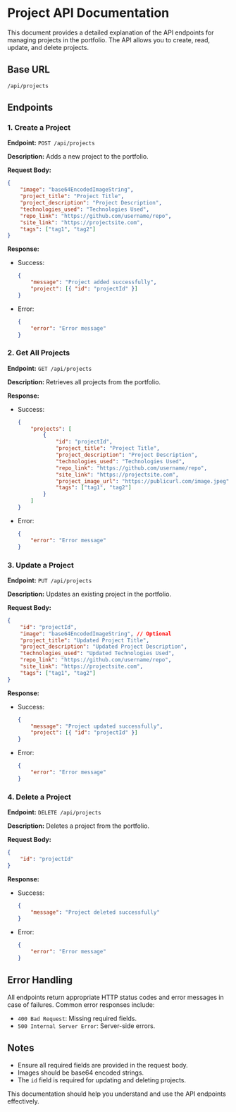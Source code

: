 # Project API Documentation

This document provides a detailed explanation of the API endpoints for managing projects in the portfolio. The API allows you to create, read, update, and delete projects.

## Base URL
```
/api/projects
```

## Endpoints

### 1. Create a Project

**Endpoint:** `POST /api/projects`

**Description:** Adds a new project to the portfolio.

**Request Body:**
```json
{
    "image": "base64EncodedImageString",
    "project_title": "Project Title",
    "project_description": "Project Description",
    "technologies_used": "Technologies Used",
    "repo_link": "https://github.com/username/repo",
    "site_link": "https://projectsite.com",
    "tags": ["tag1", "tag2"]
}
```

**Response:**
- Success: 
  ```json
  {
      "message": "Project added successfully",
      "project": [{ "id": "projectId" }]
  }
  ```
- Error:
  ```json
  {
      "error": "Error message"
  }
  ```

### 2. Get All Projects

**Endpoint:** `GET /api/projects`

**Description:** Retrieves all projects from the portfolio.

**Response:**
- Success:
  ```json
  {
      "projects": [
          {
              "id": "projectId",
              "project_title": "Project Title",
              "project_description": "Project Description",
              "technologies_used": "Technologies Used",
              "repo_link": "https://github.com/username/repo",
              "site_link": "https://projectsite.com",
              "project_image_url": "https://publicurl.com/image.jpeg",
              "tags": ["tag1", "tag2"]
          }
      ]
  }
  ```
- Error:
  ```json
  {
      "error": "Error message"
  }
  ```

### 3. Update a Project

**Endpoint:** `PUT /api/projects`

**Description:** Updates an existing project in the portfolio.

**Request Body:**
```json
{
    "id": "projectId",
    "image": "base64EncodedImageString", // Optional
    "project_title": "Updated Project Title",
    "project_description": "Updated Project Description",
    "technologies_used": "Updated Technologies Used",
    "repo_link": "https://github.com/username/repo",
    "site_link": "https://projectsite.com",
    "tags": ["tag1", "tag2"]
}
```

**Response:**
- Success:
  ```json
  {
      "message": "Project updated successfully",
      "project": [{ "id": "projectId" }]
  }
  ```
- Error:
  ```json
  {
      "error": "Error message"
  }
  ```

### 4. Delete a Project

**Endpoint:** `DELETE /api/projects`

**Description:** Deletes a project from the portfolio.

**Request Body:**
```json
{
    "id": "projectId"
}
```

**Response:**
- Success:
  ```json
  {
      "message": "Project deleted successfully"
  }
  ```
- Error:
  ```json
  {
      "error": "Error message"
  }
  ```

## Error Handling

All endpoints return appropriate HTTP status codes and error messages in case of failures. Common error responses include:
- `400 Bad Request`: Missing required fields.
- `500 Internal Server Error`: Server-side errors.

## Notes

- Ensure all required fields are provided in the request body.
- Images should be base64 encoded strings.
- The `id` field is required for updating and deleting projects.

This documentation should help you understand and use the API endpoints effectively.